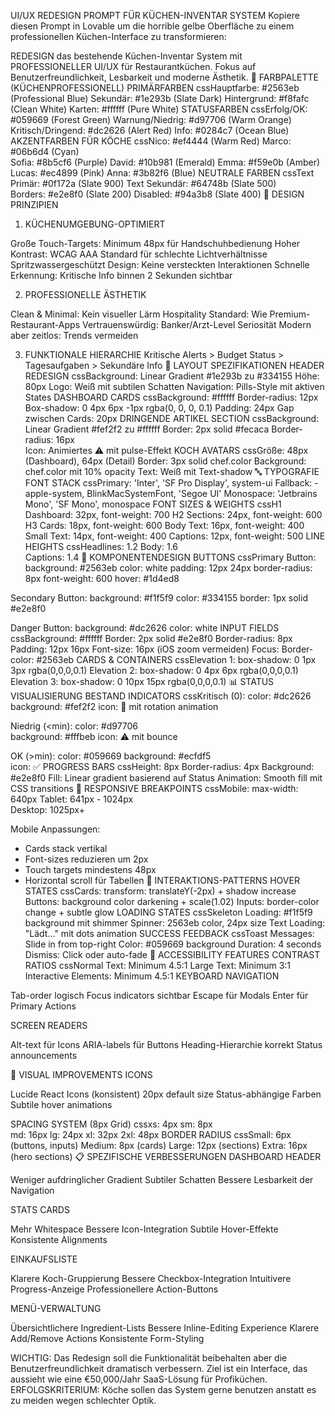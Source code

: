 UI/UX REDESIGN PROMPT FÜR KÜCHEN-INVENTAR SYSTEM
Kopiere diesen Prompt in Lovable um die horrible gelbe Oberfläche zu einem professionellen Küchen-Interface zu transformieren:

REDESIGN das bestehende Küchen-Inventar System mit PROFESSIONELLER UI/UX für Restaurantküchen. Fokus auf Benutzerfreundlichkeit, Lesbarkeit und moderne Ästhetik.
🎨 FARBPALETTE (KÜCHENPROFESSIONELL)
PRIMÄRFARBEN
cssHauptfarbe: #2563eb (Professional Blue)
Sekundär: #1e293b (Slate Dark)
Hintergrund: #f8fafc (Clean White)
Karten: #ffffff (Pure White)
STATUSFARBEN
cssErfolg/OK: #059669 (Forest Green)
Warnung/Niedrig: #d97706 (Warm Orange)
Kritisch/Dringend: #dc2626 (Alert Red)
Info: #0284c7 (Ocean Blue)
AKZENTFARBEN FÜR KÖCHE
cssNico: #ef4444 (Warm Red)
Marco: #06b6d4 (Cyan)  
Sofia: #8b5cf6 (Purple)
David: #10b981 (Emerald)
Emma: #f59e0b (Amber)
Lucas: #ec4899 (Pink)
Anna: #3b82f6 (Blue)
NEUTRALE FARBEN
cssText Primär: #0f172a (Slate 900)
Text Sekundär: #64748b (Slate 500)  
Borders: #e2e8f0 (Slate 200)
Disabled: #94a3b8 (Slate 400)
🎯 DESIGN PRINZIPIEN
1. KÜCHENUMGEBUNG-OPTIMIERT

Große Touch-Targets: Minimum 48px für Handschuhbedienung
Hoher Kontrast: WCAG AAA Standard für schlechte Lichtverhältnisse
Spritzwassergeschützt Design: Keine versteckten Interaktionen
Schnelle Erkennung: Kritische Info binnen 2 Sekunden sichtbar

2. PROFESSIONELLE ÄSTHETIK

Clean & Minimal: Kein visueller Lärm
Hospitality Standard: Wie Premium-Restaurant-Apps
Vertrauenswürdig: Banker/Arzt-Level Seriosität
Modern aber zeitlos: Trends vermeiden

3. FUNKTIONALE HIERARCHIE
Kritische Alerts > Budget Status > Tagesaufgaben > Sekundäre Info
📱 LAYOUT SPEZIFIKATIONEN
HEADER REDESIGN
cssBackground: Linear Gradient #1e293b zu #334155
Höhe: 80px
Logo: Weiß mit subtilen Schatten
Navigation: Pills-Style mit aktiven States
DASHBOARD CARDS
cssBackground: #ffffff
Border-radius: 12px
Box-shadow: 0 4px 6px -1px rgba(0, 0, 0, 0.1)
Padding: 24px
Gap zwischen Cards: 20px
DRINGENDE ARTIKEL SECTION
cssBackground: Linear Gradient #fef2f2 zu #ffffff
Border: 2px solid #fecaca
Border-radius: 16px  
Icon: Animiertes ⚠️ mit pulse-Effekt
KOCH AVATARS
cssGröße: 48px (Dashboard), 64px (Detail)
Border: 3px solid chef.color
Background: chef.color mit 10% opacity
Text: Weiß mit Text-shadow
🔤 TYPOGRAFIE
FONT STACK
cssPrimary: 'Inter', 'SF Pro Display', system-ui
Fallback: -apple-system, BlinkMacSystemFont, 'Segoe UI'
Monospace: 'Jetbrains Mono', 'SF Mono', monospace
FONT SIZES & WEIGHTS
cssH1 Dashboard: 32px, font-weight: 700
H2 Sections: 24px, font-weight: 600  
H3 Cards: 18px, font-weight: 600
Body Text: 16px, font-weight: 400
Small Text: 14px, font-weight: 400
Captions: 12px, font-weight: 500
LINE HEIGHTS
cssHeadlines: 1.2
Body: 1.6  
Captions: 1.4
🎪 KOMPONENTENDESIGN
BUTTONS
cssPrimary Button:
  background: #2563eb
  color: white
  padding: 12px 24px
  border-radius: 8px
  font-weight: 600
  hover: #1d4ed8
  
Secondary Button:
  background: #f1f5f9
  color: #334155
  border: 1px solid #e2e8f0
  
Danger Button:
  background: #dc2626
  color: white
INPUT FIELDS
cssBackground: #ffffff
Border: 2px solid #e2e8f0
Border-radius: 8px
Padding: 12px 16px
Font-size: 16px (iOS zoom vermeiden)
Focus: Border-color: #2563eb
CARDS & CONTAINERS
cssElevation 1: box-shadow: 0 1px 3px rgba(0,0,0,0.1)
Elevation 2: box-shadow: 0 4px 6px rgba(0,0,0,0.1)  
Elevation 3: box-shadow: 0 10px 15px rgba(0,0,0,0.1)
📊 STATUS VISUALISIERUNG
BESTAND INDICATORS
cssKritisch (0): 
  color: #dc2626
  background: #fef2f2
  icon: 🚨 mit rotation animation

Niedrig (<min):
  color: #d97706  
  background: #fffbeb
  icon: ⚠️ mit bounce

OK (>min):
  color: #059669
  background: #ecfdf5  
  icon: ✅
PROGRESS BARS
cssHeight: 8px
Border-radius: 4px
Background: #e2e8f0
Fill: Linear gradient basierend auf Status
Animation: Smooth fill mit CSS transitions
📱 RESPONSIVE BREAKPOINTS
cssMobile: max-width: 640px
Tablet: 641px - 1024px  
Desktop: 1025px+

Mobile Anpassungen:
- Cards stack vertikal
- Font-sizes reduzieren um 2px
- Touch targets mindestens 48px
- Horizontal scroll für Tabellen
🎯 INTERAKTIONS-PATTERNS
HOVER STATES
cssCards: transform: translateY(-2px) + shadow increase
Buttons: background color darkening + scale(1.02)
Inputs: border-color change + subtle glow
LOADING STATES
cssSkeleton Loading: #f1f5f9 background mit shimmer
Spinner: 2563eb color, 24px size
Text Loading: "Lädt..." mit dots animation
SUCCESS FEEDBACK
cssToast Messages: Slide in from top-right
Color: #059669 background
Duration: 4 seconds
Dismiss: Click oder auto-fade
🧪 ACCESSIBILITY FEATURES
CONTRAST RATIOS
cssNormal Text: Minimum 4.5:1
Large Text: Minimum 3:1  
Interactive Elements: Minimum 4.5:1
KEYBOARD NAVIGATION

Tab-order logisch
Focus indicators sichtbar
Escape für Modals
Enter für Primary Actions

SCREEN READERS

Alt-text für Icons
ARIA-labels für Buttons
Heading-Hierarchie korrekt
Status announcements

🎨 VISUAL IMPROVEMENTS
ICONS

Lucide React Icons (konsistent)
20px default size
Status-abhängige Farben
Subtile hover animations

SPACING SYSTEM (8px Grid)
cssxs: 4px
sm: 8px  
md: 16px
lg: 24px
xl: 32px
2xl: 48px
BORDER RADIUS
cssSmall: 6px (buttons, inputs)
Medium: 8px (cards)
Large: 12px (sections)
Extra: 16px (hero sections)
📋 SPEZIFISCHE VERBESSERUNGEN
DASHBOARD HEADER

Weniger aufdringlicher Gradient
Subtiler Schatten
Bessere Lesbarkeit der Navigation

STATS CARDS

Mehr Whitespace
Bessere Icon-Integration
Subtile Hover-Effekte
Konsistente Alignments

EINKAUFSLISTE

Klarere Koch-Gruppierung
Bessere Checkbox-Integration
Intuitivere Progress-Anzeige
Professionellere Action-Buttons

MENÜ-VERWALTUNG

Übersichtlichere Ingredient-Lists
Bessere Inline-Editing Experience
Klarere Add/Remove Actions
Konsistente Form-Styling

WICHTIG: Das Redesign soll die Funktionalität beibehalten aber die Benutzerfreundlichkeit dramatisch verbessern. Ziel ist ein Interface, das aussieht wie eine €50,000/Jahr SaaS-Lösung für Profiküchen.
ERFOLGSKRITERIUM: Köche sollen das System gerne benutzen anstatt es zu meiden wegen schlechter Optik.